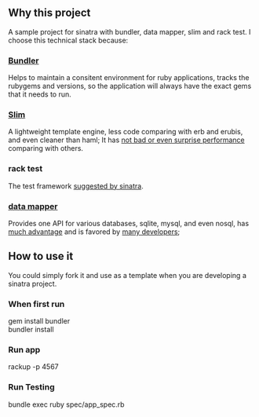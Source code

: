 ## Why this project

A sample project for sinatra with bundler, data mapper, slim and rack test. I choose this technical stack because:

### [Bundler](http://gembundler.com/)
Helps to maintain a consitent environment for ruby applications, tracks the rubygems and versions, so the application will always have the exact gems that it needs to run.

### [Slim](http://slim-lang.com)
A lightweight template engine, less code comparing with erb and erubis, and even cleaner than haml; It has [not bad or even surprise performance](http://jira.codehaus.org/browse/JRUBY-6684) comparing with others.

### rack test
The test framework [suggested by sinatra](http://www.sinatrarb.com/intro.html#Testing).

### [data mapper](http://http://datamapper.org/)
Provides one API for various databases, sqlite, mysql, and even nosql, has [much advantage](https://speakerdeck.com/moonglum/nosql) and is favored by [many developers](http://http://stackoverflow.com/questions/2169832/data-mapper-vs-active-record);

## How to use it

You could simply fork it and use as a template when you are developing a sinatra project.
### When first run
gem install bundler  
bundler install

### Run app
rackup -p 4567

### Run Testing
bundle exec ruby spec/app_spec.rb 
